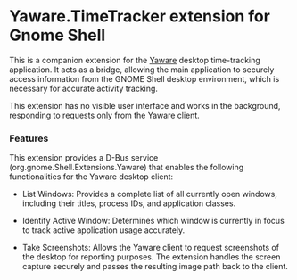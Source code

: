 # Yaware.TimeTracker extension for Gnome Shell

This is a companion extension for the [Yaware](https://yaware.com/) desktop time-tracking application. It acts as a bridge, allowing the main application to securely access information from the GNOME Shell desktop environment, which is necessary for accurate activity tracking.

This extension has no visible user interface and works in the background, responding to requests only from the Yaware client.

### Features
This extension provides a D-Bus service (org.gnome.Shell.Extensions.Yaware) that enables the following functionalities for the Yaware desktop client:

* List Windows: Provides a complete list of all currently open windows, including their titles, process IDs, and application classes.

* Identify Active Window: Determines which window is currently in focus to track active application usage accurately.

* Take Screenshots: Allows the Yaware client to request screenshots of the desktop for reporting purposes. The extension handles the screen capture securely and passes the resulting image path back to the client.
